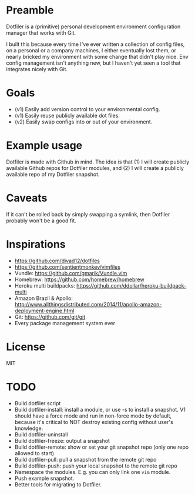# Preamble

Dotfiler is a (primitive) personal development environment configuration manager that works with Git.

I built this because every time I've ever written a collection of config files, on a personal or a company machines, I either eventually lost them, or nearly bricked my environment with some change that didn't play nice. Env config management isn't anything new, but I haven't yet seen a tool that integrates nicely with Git.

# Goals 

* (v1) Easily add version control to your environmental config.
* (v1) Easily reuse publicly available dot files.
* (v2) Easily swap configs into or out of your environment.

# Example usage 

Dotfiler is made with Github in mind. The idea is that (1) I will create publicly available Github repos for Dotfiler modules, and (2) I will create a publicly available repo of my Dotfiler snapshot.

# Caveats

If it can't be rolled back by simply swapping a symlink, then Dotfiler probably won't be a good fit.

# Inspirations

* https://github.com/divad12/dotfiles
* https://github.com/sentientmonkey/vimfiles
* Vundle: https://github.com/gmarik/Vundle.vim
* Homebrew: https://github.com/homebrew/homebrew
* Heroku multi buildpacks: https://github.com/ddollar/heroku-buildpack-multi
* Amazon Brazil & Apollo: http://www.allthingsdistributed.com/2014/11/apollo-amazon-deployment-engine.html
* Git: https://github.com/git/git
* Every package management system ever

# License

MIT

# TODO

* Build dotfiler script
* Build dotfiler-install: install a module, or use -s to install a snapshot. V1 should have a force mode and run in non-force mode by default, because it's critical to NOT destroy existing config without user's knowledge.
* Build dotfiler-uninstall
* Build dotfiler-freeze: output a snapshot
* Build dotfiler-remote: show or set your git snapshot repo (only one repo allowed to start)
* Build dotfiler-pull: pull a snapshot from the remote git repo
* Build dotfiler-push: push your local snapshot to the remote git repo
* Namespace the modules. E.g. you can only link one ```vim``` module.
* Push example snapshot.
* Better tools for migrating to Dotfiler.

